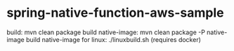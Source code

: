 # spring-native-function-aws-sample

build: mvn clean package
build native-image: mvn clean package -P native-image
build native-image for linux: ./linuxbuild.sh (requires docker)
